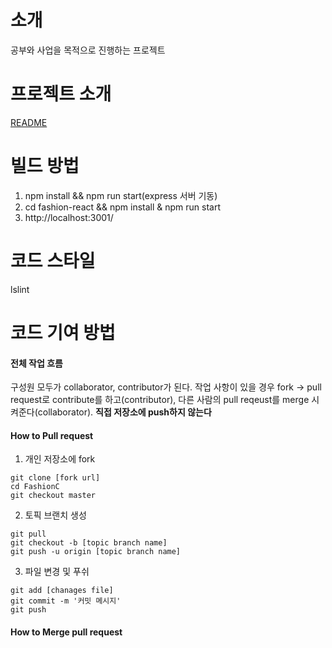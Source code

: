 # 소개
공부와 사업을 목적으로 진행하는 프로젝트

# 프로젝트 소개
[README](https://github.com/kangminser/FashionC/blob/master/README.md)

# 빌드 방법
1. npm install && npm run start(express 서버 기동)
2. cd fashion-react && npm install & npm run start
3. http://localhost:3001/

# 코드 스타일
lslint

# 코드 기여 방법
#### 전체 작업 흐름 ####
구성원 모두가 collaborator, contributor가 된다. 작업 사항이 있을 경우 fork -> pull request로 contribute를 하고(contributor), 다른 사람의 pull reqeust를 merge 시켜준다(collaborator). **직접 저장소에 push하지 않는다**

#### How to Pull request ####
1. 개인 저장소에 fork
````shell
git clone [fork url]
cd FashionC
git checkout master
````
2. 토픽 브랜치 생성
````shell
git pull
git checkout -b [topic branch name]
git push -u origin [topic branch name]
````
3. 파일 변경 및 푸쉬
````shell
git add [chanages file]
git commit -m '커밋 메시지'
git push
````

#### How to Merge pull request ####


